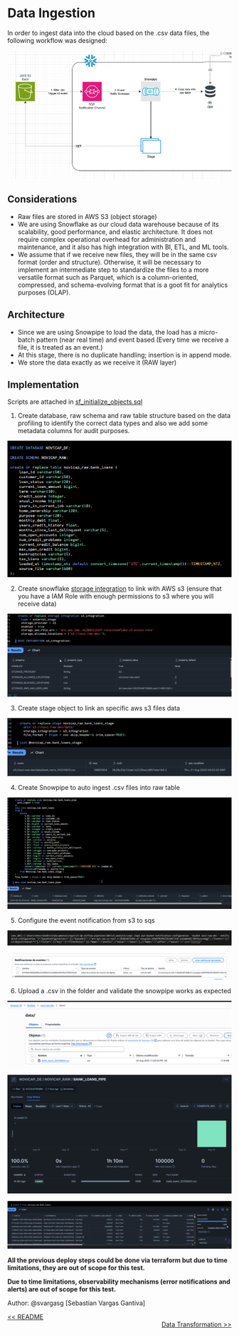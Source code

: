 # Data Ingestion

In order to ingest data into the cloud based on the .csv data files, the following workflow was designed:

![Data Ingestion Workflow](image-10.png)

## Considerations

- Raw files are stored in AWS S3 (object storage)
- We are using Snowflake as our cloud data warehouse because of its scalability, good performance, and elastic architecture. It does not require complex operational overhead for administration and maintenance, and it also has high integration with BI, ETL, and ML tools.
- We assume that if we receive new files, they will be in the same csv format (order and structure). Otherwise, it will be necessary to implement an intermediate step to standardize the files to a more versatile format such as Parquet, which is a column-oriented, compressed, and schema-evolving format that is a goot fit for analytics purposes (OLAP).

## Architecture

- Since we are using Snowpipe to load the data, the load has a micro-batch pattern (near real time) and event based (Every time we receive a file, it is treated as an event.)
- At this stage, there is no duplicate handling; insertion is in append mode.
- We store the data exactly as we receive it (RAW layer)

## Implementation

Scripts are attached in [sf_initialize_objects.sql](../data_ingestion/sf_initialize_objects.sql)

1. Create database, raw schema and raw table structure based on the data profiling to identify the correct data types and also we add some metadata columns for audit purposes.

![alt text](image.png)

2. Create snowflake [storage integration](https://docs.snowflake.com/en/user-guide/data-load-s3-config-storage-integration) to link with AWS s3 (ensure that you have a IAM Role with enough permissions to s3 where you will receive data)

![alt text](image-2.png)

3. Create stage object to link an specific aws s3 files data

![alt text](image-3.png)

4. Create Snowpipe to auto ingest .csv files into raw table

![alt text](image-4.png)

5. Configure the event notification from s3 to sqs

![alt text](image-5.png)

![alt text](image-6.png)

6. Upload a .csv in the folder and validate the snowpipe works as expected

![alt text](image-7.png)

![alt text](image-8.png)

![alt text](image-9.png)


**All the previous deploy steps could be done via terraform but due to time limitations, they are out of scope for this test.**

**Due to time limitations, observability mechanisms (error notifications and alerts) are out of scope for this test.**

Author: @svargasg [Sebastian Vargas Gantiva]

<div align="left">
    <a href="../README.md"><< README </a>
</div>

<div align="right">
    <a href="../docs/Data Transformation.md">Data Transformation >></a>
</div>